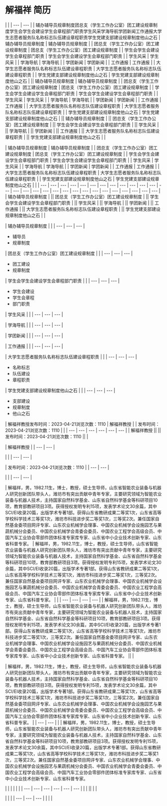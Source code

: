 # 解福祥 简历

|  |
| --- | --- |
| 辅办辅导员规章制度团总支（学生工作办公室）团工建设规章制度学生会学生会建设学生会章程部门职责学生风采学海导航学团新闻工作通报大学生志愿者服务队名称标志队伍建设章程职责学生党建支部建设规章制度他山之石 | 辅办辅导员规章制度 | 辅办辅导员规章制度 |  | 团总支（学生工作办公室）团工建设规章制度 | 团总支（学生工作办公室）团工建设规章制度 |  | 学生会学生会建设学生会章程部门职责 | 学生会学生会建设学生会章程部门职责 |  | 学生风采 | 学生风采 |  | 学海导航 | 学海导航 |  | 学团新闻 | 学团新闻 |  | 工作通报 | 工作通报 |  | 大学生志愿者服务队名称标志队伍建设章程职责 | 大学生志愿者服务队名称标志队伍建设章程职责 |  | 学生党建支部建设规章制度他山之石 | 学生党建支部建设规章制度他山之石 |  || 辅办辅导员规章制度 | 辅办辅导员规章制度 |  | 团总支（学生工作办公室）团工建设规章制度 | 团总支（学生工作办公室）团工建设规章制度 |  | 学生会学生会建设学生会章程部门职责 | 学生会学生会建设学生会章程部门职责 |  | 学生风采 | 学生风采 |  | 学海导航 | 学海导航 |  | 学团新闻 | 学团新闻 |  | 工作通报 | 工作通报 |  | 大学生志愿者服务队名称标志队伍建设章程职责 | 大学生志愿者服务队名称标志队伍建设章程职责 |  | 学生党建支部建设规章制度他山之石 | 学生党建支部建设规章制度他山之石 |  || 辅办辅导员规章制度 |  || 团总支（学生工作办公室）团工建设规章制度 |  || 学生会学生会建设学生会章程部门职责 |  || 学生风采 |  || 学海导航 |  || 学团新闻 |  || 工作通报 |  || 大学生志愿者服务队名称标志队伍建设章程职责 |  || 学生党建支部建设规章制度他山之石 |  |

| 辅办辅导员规章制度 | 辅办辅导员规章制度 |  | 团总支（学生工作办公室）团工建设规章制度 | 团总支（学生工作办公室）团工建设规章制度 |  | 学生会学生会建设学生会章程部门职责 | 学生会学生会建设学生会章程部门职责 |  | 学生风采 | 学生风采 |  | 学海导航 | 学海导航 |  | 学团新闻 | 学团新闻 |  | 工作通报 | 工作通报 |  | 大学生志愿者服务队名称标志队伍建设章程职责 | 大学生志愿者服务队名称标志队伍建设章程职责 |  | 学生党建支部建设规章制度他山之石 | 学生党建支部建设规章制度他山之石 |  |
| --- | --- | --- | --- | --- | --- | --- | --- | --- | --- | --- | --- | --- | --- | --- | --- | --- | --- | --- | --- | --- | --- | --- | --- | --- | --- | --- | --- |
| 辅办辅导员规章制度 |  || 团总支（学生工作办公室）团工建设规章制度 |  || 学生会学生会建设学生会章程部门职责 |  || 学生风采 |  || 学海导航 |  || 学团新闻 |  || 工作通报 |  || 大学生志愿者服务队名称标志队伍建设章程职责 |  || 学生党建支部建设规章制度他山之石 |  |

| 辅办辅导员规章制度 |  |
| --- | --- | --- |

- 辅导员
- 规章制度

| 团总支（学生工作办公室）团工建设规章制度 |  |
| --- | --- | --- |

- 团工建设
- 规章制度

| 学生会学生会建设学生会章程部门职责 |  |
| --- | --- | --- |

- 学生会建设
- 学生会章程
- 部门职责

| 学生风采 |  |
| --- | --- | --- |


| 学海导航 |  |
| --- | --- | --- |


| 学团新闻 |  |
| --- | --- | --- |


| 工作通报 |  |
| --- | --- | --- |


| 大学生志愿者服务队名称标志队伍建设章程职责 |  |
| --- | --- | --- |

- 名称标志
- 队伍建设
- 章程职责

| 学生党建支部建设规章制度他山之石 |  |
| --- | --- | --- |

- 支部建设
- 规章制度
- 他山之石

| 解福祥教授发布时间：2023-04-21浏览次数：1110 | 解福祥教授 |  | 发布时间：2023-04-21浏览次数：1110 |  |
| --- | --- | --- | --- | --- | --- |
| 解福祥教授 ||  || 发布时间：2023-04-21浏览次数：1110 ||  |

| 解福祥教授 |
| --- | --- |


|  |
| --- | --- |


| 发布时间：2023-04-21浏览次数：1110 |
| --- | --- |


|  |
| --- | --- |


| 解福祥，男，1982.11生，博士，教授，硕士生导师，山东省智能农业装备与机器人研究创新团队带头人，潍坊市有突出贡献中青年专家，主要研究领域为智能农业装备与机器人技术，主持国家自然科学基金、山东省自然科学基金等科研项目10项，教育部教研项目3项。获得授权发明专利15项，发表学术论文30余篇，其中SCI/EI收录20篇，出版学术专著1部。获得山东省教研成果二等奖1次，山东省高等学校科学技术三等奖1次，潍坊市科技进步奖二等奖1次，三等奖2次。兼任国家自然基金委项目网评专家、山东农业机械学会理事、中国农业机械学会设施园艺与果蔬机械分会委员、中国农业机械学会青委会委员、中国农业工程学会高级会员、中国汽车工业协会零部件团体标准专家库专家、山东省中小企业技术创新专家、山东省科普专家。 | 解福祥，男，1982.11生，博士，教授，硕士生导师，山东省智能农业装备与机器人研究创新团队带头人，潍坊市有突出贡献中青年专家，主要研究领域为智能农业装备与机器人技术，主持国家自然科学基金、山东省自然科学基金等科研项目10项，教育部教研项目3项。获得授权发明专利15项，发表学术论文30余篇，其中SCI/EI收录20篇，出版学术专著1部。获得山东省教研成果二等奖1次，山东省高等学校科学技术三等奖1次，潍坊市科技进步奖二等奖1次，三等奖2次。兼任国家自然基金委项目网评专家、山东农业机械学会理事、中国农业机械学会设施园艺与果蔬机械分会委员、中国农业机械学会青委会委员、中国农业工程学会高级会员、中国汽车工业协会零部件团体标准专家库专家、山东省中小企业技术创新专家、山东省科普专家。 |  |
| --- | --- | --- | --- |
| 解福祥，男，1982.11生，博士，教授，硕士生导师，山东省智能农业装备与机器人研究创新团队带头人，潍坊市有突出贡献中青年专家，主要研究领域为智能农业装备与机器人技术，主持国家自然科学基金、山东省自然科学基金等科研项目10项，教育部教研项目3项。获得授权发明专利15项，发表学术论文30余篇，其中SCI/EI收录20篇，出版学术专著1部。获得山东省教研成果二等奖1次，山东省高等学校科学技术三等奖1次，潍坊市科技进步奖二等奖1次，三等奖2次。兼任国家自然基金委项目网评专家、山东农业机械学会理事、中国农业机械学会设施园艺与果蔬机械分会委员、中国农业机械学会青委会委员、中国农业工程学会高级会员、中国汽车工业协会零部件团体标准专家库专家、山东省中小企业技术创新专家、山东省科普专家。 ||  |

| 解福祥，男，1982.11生，博士，教授，硕士生导师，山东省智能农业装备与机器人研究创新团队带头人，潍坊市有突出贡献中青年专家，主要研究领域为智能农业装备与机器人技术，主持国家自然科学基金、山东省自然科学基金等科研项目10项，教育部教研项目3项。获得授权发明专利15项，发表学术论文30余篇，其中SCI/EI收录20篇，出版学术专著1部。获得山东省教研成果二等奖1次，山东省高等学校科学技术三等奖1次，潍坊市科技进步奖二等奖1次，三等奖2次。兼任国家自然基金委项目网评专家、山东农业机械学会理事、中国农业机械学会设施园艺与果蔬机械分会委员、中国农业机械学会青委会委员、中国农业工程学会高级会员、中国汽车工业协会零部件团体标准专家库专家、山东省中小企业技术创新专家、山东省科普专家。 |
| --- | --- |
|  |
解福祥，男，1982.11生，博士，教授，硕士生导师，山东省智能农业装备与机器人研究创新团队带头人，潍坊市有突出贡献中青年专家，主要研究领域为智能农业装备与机器人技术，主持国家自然科学基金、山东省自然科学基金等科研项目10项，教育部教研项目3项。获得授权发明专利15项，发表学术论文30余篇，其中SCI/EI收录20篇，出版学术专著1部。获得山东省教研成果二等奖1次，山东省高等学校科学技术三等奖1次，潍坊市科技进步奖二等奖1次，三等奖2次。兼任国家自然基金委项目网评专家、山东农业机械学会理事、中国农业机械学会设施园艺与果蔬机械分会委员、中国农业机械学会青委会委员、中国农业工程学会高级会员、中国汽车工业协会零部件团体标准专家库专家、山东省中小企业技术创新专家、山东省科普专家。

|  |  |  |  |  |
| --- | --- | --- | --- | --- | --- |
|  |  ||  |  |

|  |  |
| --- | --- | --- |
|  |  |
